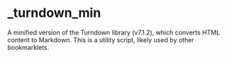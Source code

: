 # _turndown_min

A minified version of the Turndown library (v7.1.2), which converts HTML content to Markdown. This is a utility script, likely used by other bookmarklets.
